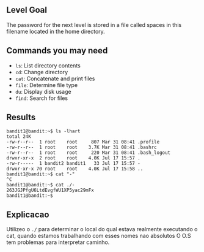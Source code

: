 ## Level Goal

The password for the next level is stored in a file called spaces in this filename located in the home directory.

## Commands you may need

* `ls`: List directory contents
* `cd`: Change directory
* `cat`: Concatenate and print files
* `file`: Determine file type
* `du`: Display disk usage
* `find`: Search for files

## Results

```
bandit1@bandit:~$ ls -lhart
total 24K
-rw-r--r--  1 root    root     807 Mar 31 08:41 .profile
-rw-r--r--  1 root    root    3.7K Mar 31 08:41 .bashrc
-rw-r--r--  1 root    root     220 Mar 31 08:41 .bash_logout
drwxr-xr-x  2 root    root    4.0K Jul 17 15:57 .
-rw-r-----  1 bandit2 bandit1   33 Jul 17 15:57 -
drwxr-xr-x 70 root    root    4.0K Jul 17 15:58 ..
bandit1@bandit:~$ cat "-"
^C
bandit1@bandit:~$ cat ./-
263JGJPfgU6LtdEvgfWU1XP5yac29mFx
bandit1@bandit:~$

``` 

## Explicacao 

Utilizeo o `./` para determinar o local do qual estava realmente executando o cat, quando estamos trabalhando com esses nomes nao absolutos
O O.S tem problemas para interpretar caminho.
